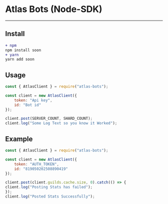# Atlas Bots (Node-SDK)

<hr />

## Install
```diff
+ npm
npm install soon
+ yarn
yarn add soon 
```
## Usage
```js
const { AtlasClient } = require("atlas-bots");

const client = new AtlasClient({
    token: "Api key",
    id: "Bot id"
});

client.post(SERVER_COUNT, SHARD_COUNT);
client.log("Some Log Text so you know it Worked");
```
## Example
```js
const { AtlasClient } = require("atlas-bots");

const client = new AtlasClient({
    token: "AUTH_TOKEN", 
    id: "819050202508890419"
});

client.post(client.guilds.cache.size, 0).catch(() => {
client.log("Posting Stats has failed");
});
client.log("Posted Stats Successfully");
```
